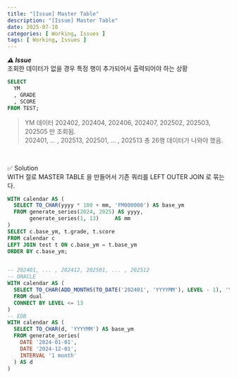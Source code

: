 ```yaml
---
title: "[Issue] Master Table"
description: "[Issue] Master Table"
date: 2025-07-10
categories: [ Working, Issues ]
tags: [ Working, Issues ]
---
```


***⚠️ Issue***  
조회한 데이터가 없을 경우 특정 행이 추가되어서 출력되어야 하는 상황

```SQL
SELECT 
  YM
  , GRADE
  , SCORE
FROM TEST;
```
> YM 데이터 202402, 202404, 202406, 202407, 202502, 202503, 202505 만 조회됨.  
> 202401, ... , 202513, 202501, ... , 202513 총 26행 데이터가 나와야 했음.  

<br>

✅ Solution  
WITH 절로 MASTER TABLE 을 만들어서 기존 쿼리를 LEFT OUTER JOIN 로 묶는다.  
```SQL
WITH calendar AS (
  SELECT TO_CHAR(yyyy * 100 + mm, 'FM000000') AS base_ym
  FROM generate_series(2024, 2025) AS yyyy,
       generate_series(1, 13)     AS mm
)
SELECT c.base_ym, t.grade, t.score
FROM calendar c
LEFT JOIN test t ON c.base_ym = t.base_ym
ORDER BY c.base_ym;


-- 202401, ... , 202412, 202501, ... , 202512
-- ORACLE
WITH calendar AS (
  SELECT TO_CHAR(ADD_MONTHS(TO_DATE('202401', 'YYYYMM'), LEVEL - 1), 'YYYYMM') AS base_ym
  FROM dual
  CONNECT BY LEVEL <= 13
)
-- EDB
WITH calendar AS (
  SELECT TO_CHAR(d, 'YYYYMM') AS base_ym
  FROM generate_series(
    DATE '2024-01-01',
    DATE '2024-12-01',
    INTERVAL '1 month'
  ) AS d
)
```